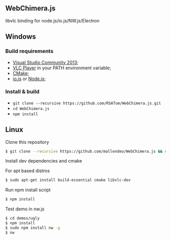 WebChimera.js
---

libvlc binding for node.js/io.js/NW.js/Electron

## Windows

### Build requirements
* [Visual Studio Community 2013](https://www.visualstudio.com/en-us/products/visual-studio-community-vs.aspx);
* [VLC Player](http://www.videolan.org/vlc/download-windows.html) in your PATH environment variable;
* [CMake](http://www.cmake.org/);
* [io.js](https://iojs.org) or [Node.js](https://nodejs.org);

### Install & build
* `git clone --recursive https://github.com/RSATom/WebChimera.js.git`
* `cd WebChimera.js`
* `npm install`

## Linux

Clone this repository

```bash
$ git clone --recursive https://github.com/mallendeo/WebChimera.js && cd WebChimera.js
```
Install dev dependencies and cmake

For apt based distros
```bash
$ sudo apt-get install build-essential cmake libvlc-dev
```

Run npm install script
```bash
$ npm install
```
  

Test demo in nw.js
```bash
$ cd demos/ugly
$ npm install
$ sudo npm install nw -g
$ nw
```
